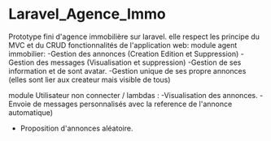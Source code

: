 # Laravel_Agence_Immo
Prototype fini d'agence immobilière sur laravel.
elle respect les principe du MVC et du CRUD
fonctionnalités de l'application web:
module agent immobilier:
-Gestion des annonces (Creation Edition et Suppression)
-Gestion des messages (Visualisation et suppression)
-Gestion de ses information et de sont avatar.
-Gestion unique de ses propre annonces (elles sont lier aux createur mais visible de tous)

module Utilisateur non connecter / lambdas :
-Visualisation des annonces.
-Envoie de messages personnalisés avec la reference de l'annonce automatique)
- Proposition d'annonces aléatoire.